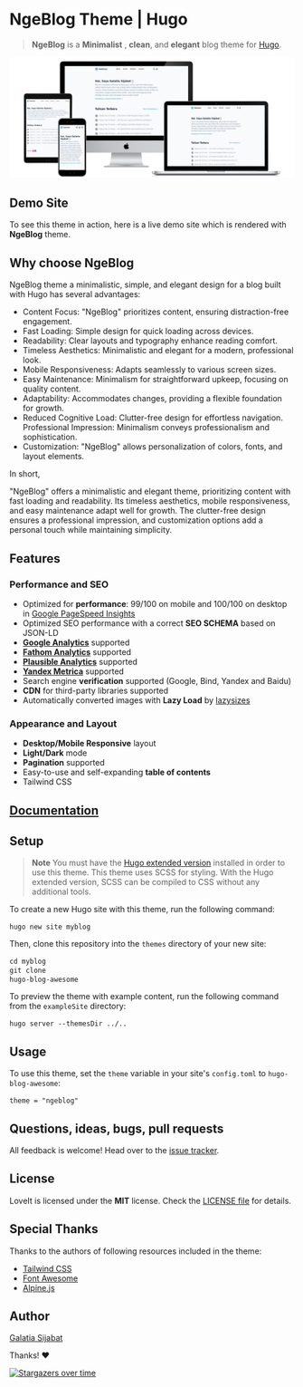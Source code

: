 # NgeBlog Theme \| Hugo

> **NgeBlog** is a **Minimalist** , **clean**, and **elegant** blog theme for [Hugo](https://gohugo.io/).

![Hugo Theme LoveIt](https://github.com/rebelsec/NgeBlog/raw/master/images/Devices-Preview.png)

## Demo Site

To see this theme in action, here is a live demo site which is rendered with **NgeBlog** theme.

## Why choose NgeBlog

NgeBlog theme a minimalistic, simple, and elegant design for a blog built with Hugo has several advantages:

- Content Focus: "NgeBlog" prioritizes content, ensuring distraction-free engagement.
- Fast Loading: Simple design for quick loading across devices.
- Readability: Clear layouts and typography enhance reading comfort.
- Timeless Aesthetics: Minimalistic and elegant for a modern, professional look.
- Mobile Responsiveness: Adapts seamlessly to various screen sizes.
- Easy Maintenance: Minimalism for straightforward upkeep, focusing on quality content.
- Adaptability: Accommodates changes, providing a flexible foundation for growth.
- Reduced Cognitive Load: Clutter-free design for effortless navigation.
  Professional Impression: Minimalism conveys professionalism and sophistication.
- Customization: "NgeBlog" allows personalization of colors, fonts, and layout elements.

In short,

"NgeBlog" offers a minimalistic and elegant theme, prioritizing content with fast loading and readability. Its timeless aesthetics, mobile responsiveness, and easy maintenance adapt well for growth. The clutter-free design ensures a professional impression, and customization options add a personal touch while maintaining simplicity.

## Features

### Performance and SEO

- Optimized for **performance**: 99/100 on mobile and 100/100 on desktop in [Google PageSpeed Insights](https://developers.google.com/speed/pagespeed/insights)
- Optimized SEO performance with a correct **SEO SCHEMA** based on JSON-LD
- <b>[Google Analytics](https://analytics.google.com/analytics)</b> supported
- <b>[Fathom Analytics](https://usefathom.com/)</b> supported
- <b>[Plausible Analytics](https://plausible.io/)</b> supported
- <b>[Yandex Metrica](https://metrica.yandex.com/)</b> supported
- Search engine **verification** supported (Google, Bind, Yandex and Baidu)
- **CDN** for third-party libraries supported
- Automatically converted images with **Lazy Load** by [lazysizes](https://github.com/aFarkas/lazysizes)

### Appearance and Layout

- **Desktop/Mobile Responsive** layout
- **Light/Dark** mode
- **Pagination** supported
- Easy-to-use and self-expanding **table of contents**
- Tailwind CSS

## [Documentation]()

## Setup

> **Note**
> You must have the [Hugo extended version](https://gohugo.io/installation/linux/#editions) installed in order to use this theme. This theme uses SCSS for styling. With the Hugo extended version, SCSS can be compiled to CSS without any additional tools.

To create a new Hugo site with this theme, run the following command:

    hugo new site myblog

Then, clone this repository into the `themes` directory of your new site:

    cd myblog
    git clone
    hugo-blog-awesome

To preview the theme with example content, run the following command from the `exampleSite` directory:

    hugo server --themesDir ../..

## Usage

To use this theme, set the `theme` variable in your site's `config.toml` to `hugo-blog-awesome`:

    theme = "ngeblog"

## Questions, ideas, bugs, pull requests

All feedback is welcome! Head over to the [issue tracker](https://github.com/rebelsec/NgeBlog/issues).

## License

LoveIt is licensed under the **MIT** license. Check the [LICENSE file](https://github.com/rebelsec/NgeBlog/blob/master/LICENSE) for details.

## Special Thanks

Thanks to the authors of following resources included in the theme:

- [Tailwind CSS](https://tailwindcss.com/)
- [Font Awesome](https://fontawesome.com/)
- [Alpine.js](https://alpinejs.dev/)

## Author

[Galatia Sijabat](https://rebelsec.id)

Thanks! ❤️

[![Stargazers over time](https://starchart.cc/rebelsec/NgeBlog.svg?variant=adaptive)](https://starchart.cc/rebelsec/NgeBlog)
